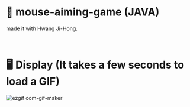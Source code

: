 # 🎯 mouse-aiming-game (JAVA)

made it with Hwang Ji-Hong.

&nbsp;
# 🖥 Display (It takes a few seconds to load a GIF)
![ezgif com-gif-maker](https://user-images.githubusercontent.com/56868605/179363847-0eb7fc94-0421-476c-ac7a-1553450b69fc.gif)
